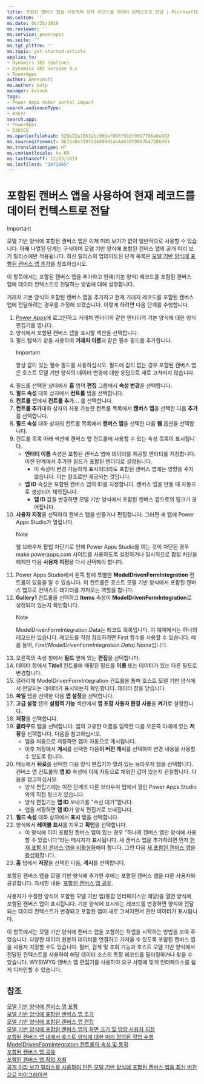 ```yaml
---
title: 포함된 캔버스 앱을 사용하여 현재 레코드를 데이터 컨텍스트로 전달 | MicrosoftDocs
ms.custom: ''
ms.date: 06/25/2019
ms.reviewer: ''
ms.service: powerapps
ms.suite: ''
ms.tgt_pltfrm: ''
ms.topic: get-started-article
applies_to:
- Dynamics 365 (online)
- Dynamics 365 Version 9.x
- PowerApps
author: Aneesmsft
ms.author: matp
manager: kvivek
tags:
- Power Apps maker portal impact
search.audienceType:
- maker
search.app:
- PowerApps
- D365CE
ms.openlocfilehash: 529e22a70532bc906af060f58df0017786a6e802
ms.sourcegitcommit: 861ba8e719fa16899d14e4a628f9087b47206993
ms.translationtype: HT
ms.contentlocale: ko-KR
ms.lasthandoff: 12/03/2019
ms.locfileid: "2873865"
---
```

# <a name="pass-the-current-record-as-data-context-to-an-embedded-canvas-app"></a>포함된 캔버스 앱을 사용하여 현재 레코드를 데이터 컨텍스트로 전달
> [!IMPORTANT]
> 모델 기반 양식에 포함된 캔버스 앱은 이제 미리 보기가 없이 일반적으로 사용할 수 있습니다. 아래 나열된 단계는 구식이며 모델 기반 양식에 포함된 캔버스 앱의 공개 미리 보기 릴리스에만 적용됩니다.
> 최신 릴리스의 업데이트된 단계 목록은 [모델 기반 양식에 포함된 캔버스 앱 추가](embedded-canvas-app-add-classic-designer.md)를 참조하십시오.

이 항목에서는 포함된 캔버스 앱을 추가하고 현재(기본 양식) 레코드를 포함된 캔버스 앱에 데이터 컨텍스트로 전달하는 방법에 대해 설명합니다.

거래처 기본 양식의 포함된 캔버스 앱을 추가하고 현재 거래처 레코드를 포함된 캔버스 앱에 전달하려는 경우를 가정해 보겠습니다. 이렇게 하려면 다음 단계를 수행합니다. 

1.  [Power Apps](https://make.powerapps.com/?utm_source=padocs&utm_medium=linkinadoc&utm_campaign=referralsfromdoc)에 로그인하고 거래처 엔터티와 같은 엔터티의 기본 양식에 대한 양식 편집기를 엽니다. 
2.  양식에서 포함된 캔버스 앱을 표시할 섹션을 선택합니다.
3.  필드 탐색기 창을 사용하여 **거래처 이름**과 같은 필수 필드를 추가합니다.
      > [!IMPORTANT]
      > 항상 값이 있는 필수 필드를 사용하십시오. 필드에 값이 없는 경우 포함된 캔버스 앱은 호스트 모델 기반 양식의 데이터 변경에 대한 응답으로 새로 고쳐지지 않습니다.
4.  필드를 선택한 상태에서 **홈** 탭의 **편집** 그룹에서 **속성 변경**을 선택합니다.
5.  **필드 속성** 대화 상자에서 **컨트롤** 탭을 선택합니다.
6.  **컨트롤** 탭에서 **컨트롤 추가...** 를 선택합니다.
7.  **컨트롤 추가**대화 상자의 사용 가능한 컨트롤 목록에서  **캔버스 앱**을 선택한 다음 **추가**를 선택합니다.
8.  **필드 속성** 대화 상자의 컨트롤 목록에서 **캔버스 앱**을 선택한 다음 **웹** 옵션을 선택합니다.
9.  컨트롤 목록 아래 섹션에 캔버스 앱 컨트롤에 사용할 수 있는 속성 목록이 표시됩니다.
     - **엔터티 이름** 속성은 포함된 캔버스 앱에 데이터를 제공할 엔터티를 지정합니다. 이전 단계에서 추가한 필드가 포함된 엔터티로 설정됩니다.
         - 이 속성이 변경 가능하게 표시되더라도 포함된 캔버스 앱에는 영향을 주지 않습니다. 이는 참조로만 제공되는 것입니다.
     - **앱 ID** 속성은 포함된 캔버스 앱의 ID를 지정합니다. 캔버스 앱을 만들 때 자동으로 생성되어 채워집니다.
         - **앱 ID** 값을 변경하면 모델 기반 양식에서 포함된 캔버스 앱으로의 링크가 끊어집니다.
10. **사용자 지정**을 선택하여 캔버스 앱을 만들거나 편집합니다. 그러면 새 탭에 Power Apps Studio가 열립니다.
       > [!NOTE]
       > 웹 브라우저 팝업 차단기로 인해 Power Apps Studio를 여는 것이 차단된 경우 make.powerapps.com 사이트를 사용하도록 설정하거나 일시적으로 팝업 차단을 해제한 다음 **사용자 지정**을 다시 선택해야 합니다.
11. Power Apps Studio에서 왼쪽 창에 특별한 **ModelDrivenFormIntegration** 컨트롤이 있음을 알 수 있습니다. 이 컨트롤은 호스트 모델 기반 양식에서 포함된 캔버스 앱으로 컨텍스트 데이터를 가져오는 역할을 합니다.
12. **Gallery1** 컨트롤을 선택하고 **Items** 속성이 **ModelDrivenFormIntegration**로 설정되어 있는지 확인합니다.
      > [!NOTE]
      > ModelDrivenFormIntegration.Data는 레코드 목록입니다. 이 예제에서는 하나의 레코드만 있습니다. 레코드를 직접 참조하려면 First 함수를 사용할 수 있습니다. 예를 들어, *First(ModelDrivenFormIntegration.Data).Name*입니다.
13. 오른쪽의 속성 창에서 **필드** 옆에 있는 **편집**을 선택합니다.
14. 데이터 창에서 **Title1** 컨트롤에 매핑된 필드를 **이름** 또는 데이터가 있는 다른 필드로 변경합니다.
15. 갤러리에 ModelDrivenFormIntegration 컨트롤을 통해 호스트 모델 기반 양식에서 전달되는 데이터가 표시되는지 확인합니다. 데이터 창을 닫습니다.
16. **파일** 탭을 선택한 다음 **앱 설정**을 선택합니다.
17. **고급 설정** 탭의 **실험적 기능** 섹션에서 **앱 포함 사용자 환경 사용**을 **켜기**로 설정합니다.
18. **저장**을 선택합니다. 
19. **클라우드** 탭을 선택합니다. 앱의 고유한 이름을 입력한 다음 오른쪽 아래에 있는 **저장**을 선택합니다. 다음을 참고하십시오. 
    -  앱을 처음으로 저장하면 앱이 자동으로 게시됩니다.
      -  이후 저장에서 **게시**를 선택한 다음**이 버전 게시**를 선택하여 변경 내용을 사용할 수 있도록 합니다.
20. 메뉴에서 **뒤로**를 선택한 다음 양식 편집기가 열려 있는 브라우저 탭을 선택합니다. 캔버스 앱 컨트롤의 **앱 ID** 속성에 이제 자동으로 채워진 값이 있는지 관찰합니다. 다음을 참고하십시오. 
    -   양식 편집기에는 이전 단계의 다른 브라우저 탭에서 열린 Power Apps Studio와의 직접 링크가 있습니다.
    -   양식 편집기는 **앱 ID** 보내기를 "수신 대기"합니다.
    -   앱을 저장하면 **앱 ID**가 양식 편집기로 보내집니다.
21. **필드 속성** 대화 상자에서 **표시** 탭을 선택합니다.
22. 양식에서 **레이블 표시**를 지우고 **확인**을 선택합니다.
    -   이 양식에 이미 포함된 캔버스 앱이 있는 경우 "하나의 캔버스 앱만 양식에 사용할 수 있습니다"라는 메시지가 표시됩니다. 새 캔버스 앱을 추가하려면 먼저 [현재 포함 된 캔버스 앱을 비활성화](embedded-canvas-app-guidelines.md#disable-an-embedded-canvas-app)해야 합니다. 그런 다음 [새 포함된 캔버스 앱을 활성화](embedded-canvas-app-guidelines.md#enable-an-embedded-canvas-app)합니다.
23. **홈** 탭에서 **저장**을 선택한 다음, **게시**를 선택합니다.

포함된 캔버스 앱을 모델 기반 양식에 추가한 후에는 포함된 캔버스 앱을 다른 사용자와 공유합니다. 자세한 내용: [포함된 캔버스 앱 공유](share-embedded-canvas-app.md).

사용자가 수정한 양식이 포함된 모델 기반 앱(통합 인터페이스만 해당)을 열면 양식에 포함된 캔버스 앱이 표시됩니다. 기본 양식에 표시되는 레코드를 변경하면 양식에 전달되는 데이터 컨텍스트가 변경되고 포함된 앱이 새로 고쳐지면서 관련 데이터가 표시됩니다.

이 항목에서는 모델 기반 양식에 캔버스 앱을 포함하는 작업을 시작하는 방법을 보여 주었습니다. 다양한 데이터 원본의 데이터를 연결하고 가져올 수 있도록 포함된 캔버스 앱을 사용자 지정할 수도 있습니다. 필터, 검색 및 조회 기능과 호스트 모델 기반 양식에서 전달된 컨텍스트를 사용하여 해당 데이터 소스의 특정 레코드를 필터링하거나 찾을 수 있습니다. WYSIWYG 캔버스 앱 편집기를 사용하여 요구 사항에 맞게 인터페이스를 쉽게 디자인할 수 있습니다.

## <a name="see-also"></a>참조
[모델 기반 양식에 캔버스 앱 포함](embed-canvas-app-in-form.md) <br />
[모델 기반 양식에 포함된 캔버스 앱 추가](embedded-canvas-app-add-classic-designer.md) <br />
[모델 기반 양식에 포함된 캔버스 앱 편집](embedded-canvas-app-edit-classic-designer.md) <br />
[모델 기반 양식에 포함된 캔버스 앱의 화면 크기 및 방향 사용자 지정](embedded-canvas-app-customize-screen.md) <br />
[포함된 캔버스 앱 내에서 호스트 양식에 대한 미리 정의된 작업 수행](embedded-canvas-app-actions.md) <br />
[ModelDrivenFormIntegration 컨트롤의 속성 및 동작](embedded-canvas-app-properties-actions.md) <br />
[포함된 캔버스 앱 공유](share-embedded-canvas-app.md) <br />
[포함된 캔버스 앱 작업 지침](embedded-canvas-app-guidelines.md) <br />
[공개 미리 보기 릴리스를 사용하여 만든 모델 기반 양식에 포함된 캔버스 엡을 최신 버전으로 마이그레이션](embedded-canvas-app-migrate-from-preview.md) <br />
